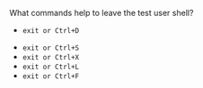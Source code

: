 What commands help to leave the test user shell?

+ `exit or Ctrl+D`
* `exit or Ctrl+S`
* `exit or Ctrl+X`
* `exit or Ctrl+L`
* `exit or Ctrl+F`
